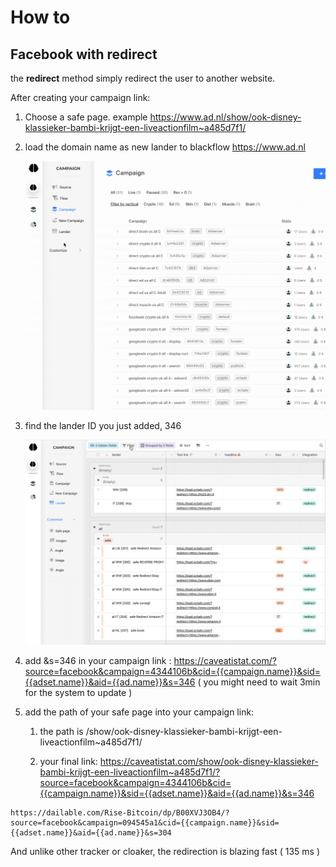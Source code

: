# How to

## Facebook with redirect

the **redirect** method simply redirect the user to another website.

After creating your campaign link:

1) Choose a safe page. example https://www.ad.nl/show/ook-disney-klassieker-bambi-krijgt-een-liveactionfilm~a485d7f1/

2) load the domain name as new lander to blackflow https://www.ad.nl
   
   ![2020-01-25 18.08.17.gif](https://raw.githubusercontent.com/blackhatflow/storage/master/2020/01/25-18-08-50-2020-01-25%2018.08.17.gif)

3) find the lander ID you just added, 346
   
   ![2020-01-25 18.09.31.gif](https://raw.githubusercontent.com/blackhatflow/storage/master/2020/01/25-18-09-47-2020-01-25%2018.09.31.gif)

4) add &s=346 in your campaign link : https://caveatistat.com/?source=facebook&campaign=4344106b&cid={{campaign.name}}&sid={{adset.name}}&aid={{ad.name}}&s=346 ( you might need to wait 3min for the system to update )

5) add the path of your safe page into your campaign link: 
   
   1) the path is /show/ook-disney-klassieker-bambi-krijgt-een-liveactionfilm~a485d7f1/
   
   2) your final link: https://caveatistat.com/show/ook-disney-klassieker-bambi-krijgt-een-liveactionfilm~a485d7f1/?source=facebook&campaign=4344106b&cid={{campaign.name}}&sid={{adset.name}}&aid={{ad.name}}&s=346
   
   



```
https://dailable.com/Rise-Bitcoin/dp/B00XVJ3OB4/?source=facebook&campaign=094545a1&cid={{campaign.name}}&sid={{adset.name}}&aid={{ad.name}}&s=304
```

And unlike other tracker or cloaker, the redirection is blazing fast ( 135 ms )
